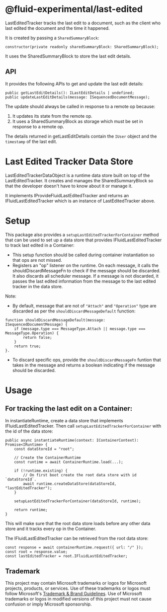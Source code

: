 # @fluid-experimental/last-edited

LastEditedTracker tracks the last edit to a document, such as the client who last edited the document and the time it happened.

It is created by passing a `SharedSummaryBlock`:
```
constructor(private readonly sharedSummaryBlock: SharedSummaryBlock);
```
It uses the SharedSummaryBlock to store the last edit details.

## API

It provides the following APIs to get and update the last edit details:

```
public getLastEditDetails(): ILastEditDetails | undefined;
public updateLastEditDetails(message: ISequencedDocumentMessage);
```

The update should always be called in response to a remote op because:
1. It updates its state from the remote op.
2. It uses a SharedSummaryBlock as storage which must be set in response to a remote op.

The details returned in getLastEditDetails contain the `IUser` object and the `timestamp` of the last edit.

# Last Edited Tracker Data Store

LastEditedTrackerDataObject is a runtime data store built on top of the LastEditedTracker. It creates and manages the SharedSummaryBlock so that the developer doesn't have to know about it or manage it.

It implements IProvideFluidLastEditedTracker and returns an IFluidLastEditedTracker which is an instance of LastEditedTracker above.

# Setup

This package also provides a `setupLastEditedTrackerForContainer` method that can be used to set up a data store that provides IFluidLastEditedTracker to track last edited in a Container:
- This setup function should be called during container instantiation so that ops are not missed.
- Registers an "op" listener on the runtime. On each message, it calls the shouldDiscardMessageFn to check if the message should be discarded. It also discards all scheduler message. If a message is not discarded, it passes the last edited information from the message to the last edited tracker in the data store.

Note:
- By default, message that are not of `"Attach"` and `"Operation"` type are discarded as per the `shouldDiscardMessageDefault` function:
```
function shouldDiscardMessageDefault(message: ISequencedDocumentMessage) {
    if (message.type === MessageType.Attach || message.type === MessageType.Operation) {
        return false;
    }
    return true;
}.
```
- To discard specific ops, provide the `shouldDiscardMessageFn` funtion that takes in the message and returns a boolean indicating if the message should be discarded.

# Usage

## For tracking the last edit on a Container:

In instantiateRuntime, create a data store that implements IFluidLastEditedTracker. Then call `setupLastEditedTrackerForContainer` with the id of the data store:
```
public async instantiateRuntime(context: IContainerContext): Promise<IRuntime> {
    const dataStoreId = "root";

    // Create the ContainerRuntime
    const runtime = await ContainerRuntime.load(...);

    if (!runtime.existing) {
        // On first boot create the root data store with id `dataStoreId`.
        await runtime.createDataStore(dataStoreId, "lastEditedTracker");
    }

    setupLastEditedTrackerForContainer(dataStoreId, runtime);

    return runtime;
}
```

This will make sure that the root data store loads before any other data store and it tracks every op in the Container.

The IFluidLastEditedTracker can be retrieved from the root data store:
```
const response = await containerRuntime.request({ url: "/" });
const root = response.value;
const lastEditedTracker = root.IFluidLastEditedTracker;
```

## Trademark

This project may contain Microsoft trademarks or logos for Microsoft projects, products, or services. Use of these trademarks
or logos must follow Microsoft's [Trademark & Brand Guidelines](https://www.microsoft.com/en-us/legal/intellectualproperty/trademarks/usage/general).
Use of Microsoft trademarks or logos in modified versions of this project must not cause confusion or imply Microsoft sponsorship.
